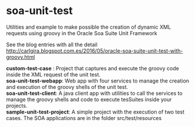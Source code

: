 # soa-unit-test
Utilities and example to make possible the creation of dynamic XML requests using groovy in the Oracle Soa Suite Unit Framework</br>

See the blog entries with all the detail</br>
http://carlgira.blogspot.com.es/2016/05/oracle-soa-suite-unit-test-with-groovy.html

**custom-test-case** : Project that captures and execute the groovy code inside the XML request of the unit test.</br>
**soa-unit-test-webapp**: Web app with four services to manage the creation and execution of the groovy shells of the unit test.</br>
**soa-unit-test-client**: A java client app with utilities to call the services to manage the groovy shells and code to execute tesSuites inside your projects.</br>
**sample-unit-test-project**: A simple project with the execution of two test cases. The SOA applications are in the folder src/test/resources

